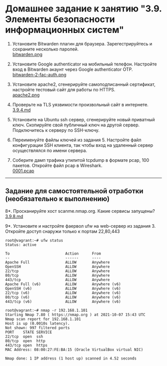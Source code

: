 # Домашнее задание к занятию "3.9. Элементы безопасности информационных систем"

1. Установите Bitwarden плагин для браузера. Зарегестрируйтесь и сохраните несколько паролей.<br>
[bitwarden.png](bitwarden.png)

2. Установите Google authenticator на мобильный телефон. Настройте вход в Bitwarden акаунт через Google authenticator OTP.
<br>[bitwarden-2-fac-auth.png](bitwarden-2-fac-auth.png)

3. Установите apache2, сгенерируйте самоподписанный сертификат, настройте тестовый сайт для работы по HTTPS.
<br>[apache2.png](apache2.png)
4. Проверьте на TLS уязвимости произвольный сайт в интернете.
<br>[3.9.4.md](3.9.4.md)
5. Установите на Ubuntu ssh сервер, сгенерируйте новый приватный ключ. Скопируйте свой публичный ключ на другой сервер. Подключитесь к серверу по SSH-ключу.
 
6. Переименуйте файлы ключей из задания 5. Настройте файл конфигурации SSH клиента, так чтобы вход на удаленный сервер осуществлялся по имени сервера.

7. Соберите дамп трафика утилитой tcpdump в формате pcap, 100 пакетов. Откройте файл pcap в Wireshark.
<br>[0001.pcap](0001.pcap)

 ---
## Задание для самостоятельной отработки (необязательно к выполнению)

8*. Просканируйте хост scanme.nmap.org. Какие сервисы запущены?<br>
[3.9.8.md](3.9.8.md)

9*. Установите и настройте фаервол ufw на web-сервер из задания 3. Откройте доступ снаружи только к портам 22,80,443

```
root@vagrant:~# ufw status
Status: active

To                         Action      From
--                         ------      ----
Apache Full                ALLOW       Anywhere
OpenSSH                    ALLOW       Anywhere
22/tcp                     ALLOW       Anywhere
80/tcp                     ALLOW       Anywhere
443/tcp                    ALLOW       Anywhere
Apache Full (v6)           ALLOW       Anywhere (v6)
OpenSSH (v6)               ALLOW       Anywhere (v6)
22/tcp (v6)                ALLOW       Anywhere (v6)
80/tcp (v6)                ALLOW       Anywhere (v6)
443/tcp (v6)               ALLOW       Anywhere (v6)

root@vagrant:~# nmap -r 192.168.1.101
Starting Nmap 7.80 ( https://nmap.org ) at 2021-10-07 15:43 UTC
Nmap scan report for 192.168.1.101
Host is up (0.0010s latency).
Not shown: 997 filtered ports
PORT    STATE SERVICE
22/tcp  open  ssh
80/tcp  open  http
443/tcp open  https
MAC Address: 08:00:27:FE:BA:15 (Oracle VirtualBox virtual NIC)

Nmap done: 1 IP address (1 host up) scanned in 4.52 seconds
```

